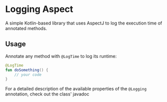 # Logging Aspect

A simple Kotlin-based library that uses AspectJ to log the execution time of annotated methods.

## Usage

Annotate any method with `@LogTime` to log its runtime:

```kotlin
@LogTime
fun doSomething() {
    // your code
}

```

For a detailed description of the available properties of the `@Logging `annotation,
check out the class' javadoc